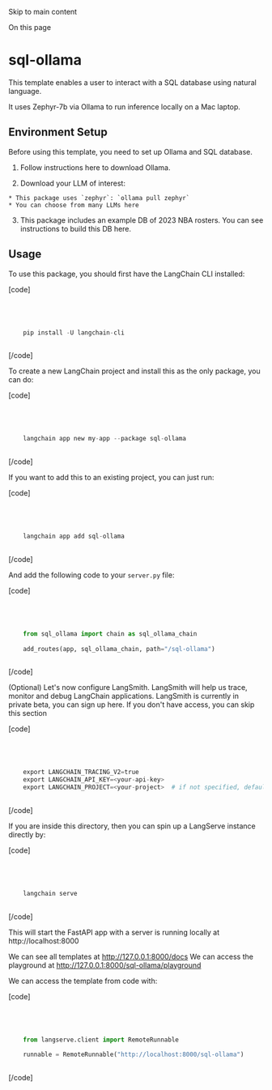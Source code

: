 

Skip to main content

On this page

# sql-ollama

This template enables a user to interact with a SQL database using natural language.

It uses Zephyr-7b via Ollama to run inference locally on a Mac laptop.

## Environment Setup​

Before using this template, you need to set up Ollama and SQL database.

  1. Follow instructions here to download Ollama.

  2. Download your LLM of interest:

    * This package uses `zephyr`: `ollama pull zephyr`
    * You can choose from many LLMs here
  3. This package includes an example DB of 2023 NBA rosters. You can see instructions to build this DB here.

## Usage​

To use this package, you should first have the LangChain CLI installed:

[code]
```python




    pip install -U langchain-cli  
    


```
[/code]


To create a new LangChain project and install this as the only package, you can do:

[code]
```python




    langchain app new my-app --package sql-ollama  
    


```
[/code]


If you want to add this to an existing project, you can just run:

[code]
```python




    langchain app add sql-ollama  
    


```
[/code]


And add the following code to your `server.py` file:

[code]
```python




    from sql_ollama import chain as sql_ollama_chain  
      
    add_routes(app, sql_ollama_chain, path="/sql-ollama")  
    


```
[/code]


(Optional) Let's now configure LangSmith. LangSmith will help us trace, monitor and debug LangChain applications. LangSmith is currently in private beta, you can sign up here. If you don't have
access, you can skip this section

[code]
```python




    export LANGCHAIN_TRACING_V2=true  
    export LANGCHAIN_API_KEY=<your-api-key>  
    export LANGCHAIN_PROJECT=<your-project>  # if not specified, defaults to "default"  
    


```
[/code]


If you are inside this directory, then you can spin up a LangServe instance directly by:

[code]
```python




    langchain serve  
    


```
[/code]


This will start the FastAPI app with a server is running locally at http://localhost:8000

We can see all templates at http://127.0.0.1:8000/docs We can access the playground at http://127.0.0.1:8000/sql-ollama/playground

We can access the template from code with:

[code]
```python




    from langserve.client import RemoteRunnable  
      
    runnable = RemoteRunnable("http://localhost:8000/sql-ollama")  
    


```
[/code]


